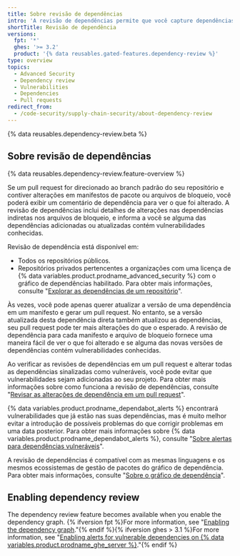 ```yaml
---
title: Sobre revisão de dependências
intro: 'A revisão de dependências permite que você capture dependências vulneráveis antes de introduzi-las no seu ambiente e fornece informações sobre licença, dependências e idade das dependências.'
shortTitle: Revisão de dependência
versions:
  fpt: '*'
  ghes: '>= 3.2'
  product: '{% data reusables.gated-features.dependency-review %}'
type: overview
topics:
  - Advanced Security
  - Dependency review
  - Vulnerabilities
  - Dependencies
  - Pull requests
redirect_from:
  - /code-security/supply-chain-security/about-dependency-review
---
```


{% data reusables.dependency-review.beta %}

## Sobre revisão de dependências

{% data reusables.dependency-review.feature-overview %}

Se um pull request for direcionado ao branch padrão do seu repositório e contiver alterações em manifestos de pacote ou arquivos de bloqueio, você poderá exibir um comentário de dependência para ver o que foi alterado. A revisão de dependências inclui detalhes de alterações nas dependências indiretas nos arquivos de bloqueio, e informa a você se alguma das dependências adicionadas ou atualizadas contém vulnerabilidades conhecidas.

Revisão de dependência está disponível em:

* Todos os repositórios públicos.
* Repositórios privados pertencentes a organizações com uma licença de {% data variables.product.prodname_advanced_security %} com o gráfico de dependências habilitado. Para obter mais informações, consulte "[Explorar as dependências de um repositório](/github/visualizing-repository-data-with-graphs/exploring-the-dependencies-of-a-repository#enabling-and-disabling-the-dependency-graph-for-a-private-repository)".

Às vezes, você pode apenas querer atualizar a versão de uma dependência em um manifesto e gerar um pull request. No entanto, se a versão atualizada desta dependência direta também atualizou as dependências, seu pull request pode ter mais alterações do que o esperado. A revisão de dependência para cada manifesto e arquivo de bloqueio fornece uma maneira fácil de ver o que foi alterado e se alguma das novas versões de dependências contém vulnerabilidades conhecidas.

Ao verificar as revisões de dependências em um pull request e alterar todas as dependências sinalizadas como vulneráveis, você pode evitar que vulnerabilidades sejam adicionadas ao seu projeto. Para obter mais informações sobre como funciona a revisão de dependências, consulte "[Revisar as alterações de dependência em um pull request](/github/collaborating-with-issues-and-pull-requests/reviewing-dependency-changes-in-a-pull-request)".

{% data variables.product.prodname_dependabot_alerts %} encontrará vulnerabilidades que já estão nas suas dependências, mas é muito melhor evitar a introdução de possíveis problemas do que corrigir problemas em uma data posterior. Para obter mais informações sobre {% data variables.product.prodname_dependabot_alerts %}, consulte "[Sobre alertas para dependências vulneráveis](/github/managing-security-vulnerabilities/about-alerts-for-vulnerable-dependencies#dependabot-alerts-for-vulnerable-dependencies)".

A revisão de dependências é compatível com as mesmas linguagens e os mesmos ecossistemas de gestão de pacotes do gráfico de dependência. Para obter mais informações, consulte "[Sobre o gráfico de dependência](/github/visualizing-repository-data-with-graphs/about-the-dependency-graph#supported-package-ecosystems)".

## Enabling dependency review

The dependency review feature becomes available when you enable the dependency graph. {% ifversion fpt %}For more information, see "[Enabling the dependency graph](/code-security/supply-chain-security/understanding-your-software-supply-chain/about-the-dependency-graph#enabling-the-dependency-graph)."{% endif %}{% ifversion ghes > 3.1 %}For more information, see "[Enabling alerts for vulnerable dependencies on {% data variables.product.prodname_ghe_server %}](/admin/configuration/managing-connections-between-github-enterprise-server-and-github-enterprise-cloud/enabling-alerts-for-vulnerable-dependencies-on-github-enterprise-server)."{% endif %}
